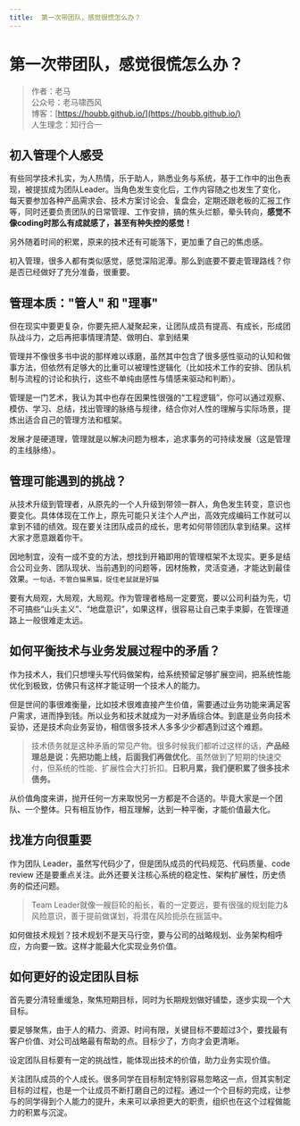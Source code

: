 ```yaml
---
title:  第一次带团队，感觉很慌怎么办？
---
```


# 第一次带团队，感觉很慌怎么办？

> 作者：老马
> <br/>公众号：老马啸西风
> <br/> 博客：[https://houbb.github.io/](https://houbb.github.io/)
> <br/> 人生理念：知行合一



## 初入管理个人感受

有些同学技术扎实，为人热情，乐于助人，熟悉业务与系统，基于工作中的出色表现，被提拔成为团队Leader。当角色发生变化后，工作内容随之也发生了变化，每天要参加各种产品需求会、技术方案讨论会、复盘会，定期还跟老板的汇报工作等，同时还要负责团队的日常管理、工作安排，搞的焦头烂额，晕头转向，**感觉不像coding时那么有成就感了，甚至有种失控的感觉！**

另外随着时间的积累，原来的技术还有可能落下，更加重了自己的焦虑感。

初入管理，很多人都有类似感觉，感觉深陷泥潭。那么到底要不要走管理路线？你是否已经做好了充分准备，很重要。


## 管理本质："管人" 和 "理事"

但在现实中要更复杂，你要先把人凝聚起来，让团队成员有提高、有成长，形成团队战斗力，之后再把事情理清楚、做明白、拿到结果

管理并不像很多书中说的那样难以琢磨，虽然其中包含了很多感性驱动的认知和做事方法，但依然有足够大的比重可以被理性逻辑化（比如技术工作的安排、团队机制与流程的讨论和执行，这些不单纯由感性与情感来驱动和判断）。

管理是一门艺术，我认为其中也存在因果性很强的“工程逻辑”，你可以通过观察、模仿、学习、总结，找出管理的脉络与规律，结合你对人性的理解与实际场景，提炼出适合自己的管理方法和框架。

发展才是硬道理，管理就是以解决问题为根本，追求事务的可持续发展（这是管理的主线脉络）。

## 管理可能遇到的挑战？

从技术升级到管理者，从原先的一个人升级到带领一群人，角色发生转变，意识也要变化。具体体现在工作上，原先可能只关注个人产出，高效完成编码工作就可以拿到不错的绩效。现在要关注团队成员的成长，思考如何带领团队拿到结果。这样大家才愿意跟着你干。

因地制宜，没有一成不变的方法，想找到开箱即用的管理框架不太现实。更多是结合公司业务、团队现状、当前遇到的问题等，因材施教，灵活变通，才能达到最佳效果。`一句话，不管白猫黑猫，捉住老鼠就是好猫`

要有大局观，大局观，大局观。作为管理者格局一定要宽，要以公司利益为先，切不可搞些“山头主义”、“地盘意识”，如果这样，很容易让自己束手束脚，在管理道路上一般很难走太远。


## 如何平衡技术与业务发展过程中的矛盾？

作为技术人，我们只想埋头写代码做架构，给系统预留足够扩展空间，把系统性能优化到极致，仿佛只有这样才能证明一个技术人的能力。

但是世间的事很难衡量，比如技术很难直接产生价值，需要通过业务功能来满足客户需求，进而挣到钱。所以业务和技术就成为一对矛盾综合体。到底是业务向技术妥协，还是技术向业务妥协，相信很多技术人多多少少都遇到过这个难题。

> 技术债务就是这种矛盾的常见产物。很多时候我们都听过这样的话，**产品经理总是说：先把功能上线，后面我们再做优化**。虽然做到了短期的快速交付，但系统的性能、扩展性会大打折扣。**日积月累，我们便积累了很多技术债务。**


从价值角度来讲，抛开任何一方来取悦另一方都是不合适的。毕竟大家是一个团队、一个整体。只有相互协作，相互理解，达到一种平衡，才能价值最大化。

## 找准方向很重要

作为团队 Leader，虽然写代码少了，但是团队成员的代码规范、代码质量、code review 还是要重点关注。此外还要关注核心系统的稳定性、架构扩展性，历史债务的偿还问题。

> Team Leader就像一艘巨轮的船长，看的一定要远，要有很强的规划能力&风险意识，善于提前做谋划，将潜在风险扼杀在摇篮中。

如何做技术规划？技术规划不是天马行空，要与公司的战略规划、业务架构相呼应，方向要一致。这样才能最大化实现业务价值。

## 如何更好的设定团队目标

首先要分清轻重缓急，聚焦短期目标，同时为长期规划做好铺垫，逐步实现一个大目标。

要足够聚焦，由于人的精力、资源、时间有限，关键目标不要超过3个，要找最有客户价值、对公司战略最有帮助的点。目标少了，方向才会更清晰。

设定团队目标要有一定的挑战性，能体现出技术的价值，助力业务实现价值。

关注团队成员的个人成长。很多同学在目标制定特别容易忽略这一点，但其实制定目标的过程，也是一个让成员不断打磨自己的过程。通过一个个目标的完成，让参与的同学得到个人能力的提升，未来可以承担更大的职责，组织也在这个过程做能力的积累与沉淀。







